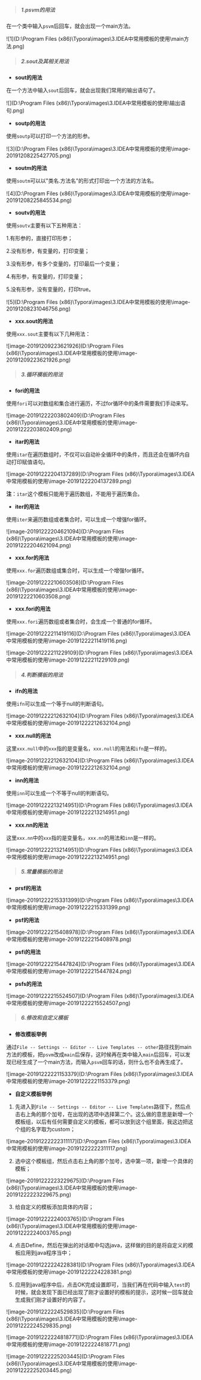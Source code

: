 > ##### 1.psvm的用法

在一个类中输入`psvm`后回车，就会出现一个main方法。

![1](D:\Program Files (x86)\Typora\images\3.IDEA中常用模板的使用\main方法.png) 

> ##### 2.sout及其相关用法

- **sout的用法**

在一个方法中输入`sout`后回车，就会出现我们常用的输出语句了。

![](D:\Program Files (x86)\Typora\images\3.IDEA中常用模板的使用\输出语句.png) 

- **soutp的用法**

使用`soutp`可以打印一个方法的形参。

![3](D:\Program Files (x86)\Typora\images\3.IDEA中常用模板的使用\image-20191208225427705.png) 

- **soutm的用法**

使用`soutm`可以以"类名.方法名"的形式打印出一个方法的方法名。

![4](D:\Program Files (x86)\Typora\images\3.IDEA中常用模板的使用\image-20191208225845534.png) 

- **soutv的用法**

使用`soutv`主要有以下五种用法：

1.有形参的，直接打印形参；

2.没有形参，有变量的，打印变量；

3.没有形参，有多个变量的，打印最后一个变量；

4.有形参，有变量的，打印变量；

5.没有形参，没有变量的，打印true。

![5](D:\Program Files (x86)\Typora\images\3.IDEA中常用模板的使用\image-20191208231046756.png) 

- **xxx.sout的用法**

使用`xxx.sout`主要有以下几种用法：

![image-20191209223621926](D:\Program Files (x86)\Typora\images\3.IDEA中常用模板的使用\image-20191209223621926.png) 

> ##### 3.循环模板的用法

- **fori的用法**

使用`fori`可以对数组和集合进行遍历，不过for循环中的条件需要我们手动来写。

![image-20191222203802409](D:\Program Files (x86)\Typora\images\3.IDEA中常用模板的使用\image-20191222203802409.png) 

- **itar的用法**

使用`itar`在遍历数组时，不仅可以自动补全循环中的条件，而且还会在循环内自动打印赋值语句。

![image-20191222204137289](D:\Program Files (x86)\Typora\images\3.IDEA中常用模板的使用\image-20191222204137289.png) 

**注**：`itar`这个模板只能用于遍历数组，不能用于遍历集合。

- **iter的用法**

使用`iter`来遍历数组或者集合时，可以生成一个增强for循环。

![image-20191222204621094](D:\Program Files (x86)\Typora\images\3.IDEA中常用模板的使用\image-20191222204621094.png) 

- **xxx.for的用法**

使用`xxx.for`遍历数组或集合时，可以生成一个增强for循环。

![image-20191222210603508](D:\Program Files (x86)\Typora\images\3.IDEA中常用模板的使用\image-20191222210603508.png) 

- **xxx.fori的用法**

使用`xxx.fori`遍历数组或者集合时，会生成一个普通的for循环。

![image-20191222211419116](D:\Program Files (x86)\Typora\images\3.IDEA中常用模板的使用\image-20191222211419116.png) 

![image-20191222211229109](D:\Program Files (x86)\Typora\images\3.IDEA中常用模板的使用\image-20191222211229109.png) 

> ##### 4.判断模板的用法

- **ifn的用法**

使用`ifn`可以生成一个等于null的判断语句。

![image-20191222212632104](D:\Program Files (x86)\Typora\images\3.IDEA中常用模板的使用\image-20191222212632104.png) 

- **xxx.null的用法**

这里`xxx.null`中的`xxx`指的是变量名，`xxx.null`的用法和`ifn`是一样的。

![image-20191222212632104](D:\Program Files (x86)\Typora\images\3.IDEA中常用模板的使用\image-20191222212632104.png) 

- **inn的用法**

使用`inn`可以生成一个不等于null的判断语句。

![image-20191222213214951](D:\Program Files (x86)\Typora\images\3.IDEA中常用模板的使用\image-20191222213214951.png) 

- **xxx.nn的用法**

这里`xxx.nn`中的`xxx`指的是变量名，`xxx.nn`的用法和`inn`是一样的。

![image-20191222213214951](D:\Program Files (x86)\Typora\images\3.IDEA中常用模板的使用\image-20191222213214951.png) 

> ##### 5.常量模板的用法

- **prsf的用法**

![image-20191222215331399](D:\Program Files (x86)\Typora\images\3.IDEA中常用模板的使用\image-20191222215331399.png) 

- **psf的用法**

![image-20191222215408978](D:\Program Files (x86)\Typora\images\3.IDEA中常用模板的使用\image-20191222215408978.png) 

- **psfi的用法**

![image-20191222215447824](D:\Program Files (x86)\Typora\images\3.IDEA中常用模板的使用\image-20191222215447824.png) 

- **psfs的用法**

![image-20191222215524507](D:\Program Files (x86)\Typora\images\3.IDEA中常用模板的使用\image-20191222215524507.png) 

> ##### 6.修改和自定义模板

- **修改模板举例**

通过`File -- Settings -- Editor -- Live Templates -- other`路径找到main方法的模板，把`psvm`改成`main`后保存，这时候再在类中输入`main`后回车，可以发现已经生成了一个main方法，而输入`psvm`回车的话，则什么也不会再生成了。

![image-20191222221153379](D:\Program Files (x86)\Typora\images\3.IDEA中常用模板的使用\image-20191222221153379.png) 

- **自定义模板举例**

1. 先进入到`File -- Settings -- Editor -- Live Templates`路径下，然后点击右上角的那个加号，在出现的选项中选择第二个。这么做的意思是新增一个模板组，以后有任何需要自定义的模板，都可以放到这个组里面，我这边把这个组的名字取为custom；

![image-20191222222311117](D:\Program Files (x86)\Typora\images\3.IDEA中常用模板的使用\image-20191222222311117.png) 

2. 选中这个模板组，然后点击右上角的那个加号，选中第一项，新增一个具体的模板；

![image-20191222223229675](D:\Program Files (x86)\Typora\images\3.IDEA中常用模板的使用\image-20191222223229675.png) 

3. 给自定义的模板添加具体的内容；

![image-20191222224003765](D:\Program Files (x86)\Typora\images\3.IDEA中常用模板的使用\image-20191222224003765.png) 

4. 点击Define，然后在弹出的对话框中勾选java，这样做的目的是将自定义的模板应用到java程序当中；

![image-20191222224228381](D:\Program Files (x86)\Typora\images\3.IDEA中常用模板的使用\image-20191222224228381.png) 

5. 应用到java程序中后，点击OK完成设置即可，当我们再在代码中输入`test`的时候，就会发现下面已经出现了刚才设置好的模板的提示，这时候一回车就会生成我们刚才设置好的内容了。

![image-20191222224529835](D:\Program Files (x86)\Typora\images\3.IDEA中常用模板的使用\image-20191222224529835.png) 

![image-20191222224818771](D:\Program Files (x86)\Typora\images\3.IDEA中常用模板的使用\image-20191222224818771.png) 

![image-20191222225203445](D:\Program Files (x86)\Typora\images\3.IDEA中常用模板的使用\image-20191222225203445.png) 